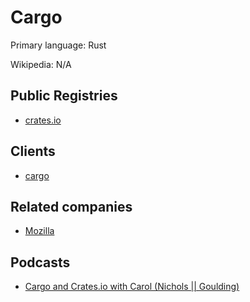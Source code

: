 # Cargo

Primary language: Rust

Wikipedia: N/A

## Public Registries

- [crates.io](https://crates.io/)

## Clients

- [cargo](https://github.com/rust-lang/cargo/)

## Related companies

- [Mozilla](https://mozilla.org/)

## Podcasts

- [Cargo and Crates.io with Carol (Nichols || Goulding)](https://manifest.fm/8)
